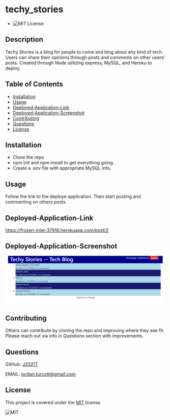 
  # techy_stories
  * ![MIT License](https://img.shields.io/badge/license-MIT-blue)

  ## Description
  Techy Stories is a blog for people to come and blog about any kind of tech.  Users can share their opinions through posts and comments on other users' posts. Created through Node utilizing express, MySQL, and Heroku to deploy.

  ## Table of Contents
  * [Installation](#installation)
  * [Usage](#usage)
  * [Deployed-Application-Link](#deployed-application-link)
  * [Deployed-Application-Screenshot](#deployed-application-screenshot)
  * [Contributing](#contributing)
  * [Questions](#questions)
  * [License](#license)

  
  ## Installation
  *  Clone the repo
  *  npm init and npm install to get everything going.
  *  Create a .env file with appropriate MySQL info.
  
  
  ## Usage
  Follow the link to the deploye application.  Then start posting and commenting on others posts.
  
  
  ## Deployed-Application-Link
  
  https://frozen-inlet-37916.herokuapp.com/post/2
  
  
  ## Deployed-Application-Screenshot
  
  ![Alt-text](assets/images/application-screenshot.png "Live application screenshot")
  
  
  ## Contributing
  Others can contribute by cloning the repo and improving where they see fit.  Please reach out via info in Questions section with improvements.
  
  
  ## Questions
  GitHub: [J2021T](https://github.com/J2021T)

  EMAIL: [jordan.turcott@gmail.com](mailto:jordan.turcott@gmail.com)
  
  
  ## License
  This project is covered under the [MIT](../assets/license-files/MIT.txt) license.

 ![MIT](https://img.shields.io/badge/license-MIT-blue)
  
  
